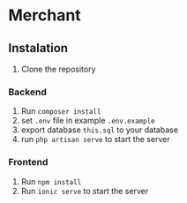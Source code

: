 # Merchant

## Instalation
1. Clone the repository
   
### Backend
1. Run `composer install`
2. set `.env` file in example `.env.example`
3. export database `this.sql` to your database
4. run `php artisan serve` to start the server

### Frontend
1. Run `npm install`
2. Run `ionic serve` to start the server

